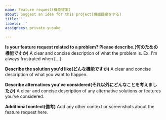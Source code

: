 ```yaml
---
name: Feature request(機能提案)
about: Suggest an idea for this project(機能提案をする)
title: ''
labels: ''
assignees: private-yusuke

---
```


**Is your feature request related to a problem? Please describe.(何のための機能ですか)**
A clear and concise description of what the problem is. Ex. I'm always frustrated when [...]

**Describe the solution you'd like(どんな機能ですか)**
A clear and concise description of what you want to happen.

**Describe alternatives you've considered(それ以外にどんなことを考えましたか)**
A clear and concise description of any alternative solutions or features you've considered.

**Additional context(備考)**
Add any other context or screenshots about the feature request here.
